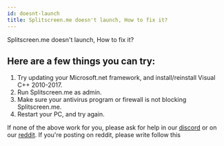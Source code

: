 ```yaml
---
id: doesnt-launch
title: Splitscreen.me doesn't launch, How to fix it?
---
```


Splitscreen.me doesn't launch, How to fix it?

## Here are a few things you can try:
1. Try updating your Microsoft.net framework, and install/reinstall Visual C++ 2010-2017.
2. Run Splitscreen.me as admin.
3. Make sure your antivirus program or firewall is not blocking Splitscreen.me.
4. Restart your PC, and try again.

If none of the above work for you, please ask for help in our [discord](https://discord.gg/qnbZtpECYg) or on our [reddit](https://www.reddit.com/r/nucleuscoop). If you're posting on reddit, please write follow this 
